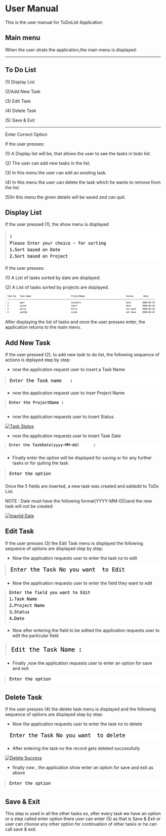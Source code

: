 # User Manual
This is the user manual for ToDoList Application

## Main menu
When the user strats the application,the main menu is displayed:

-----------------------------
 To Do List
-----------------------------
(1) Display List

(2)Add New Task

(3) Edit Task

(4) Delete Task

(5) Save & Exit


------------------------------
Enter Correct Option

If the user presses:

(1) A Display list will be, that allows the user to see the tasks in todo list.

(2) The user can add new tasks in the list.

(3) In this menu the user can edit an existing task.

(4) In this menu the user can delete the task which he wants to remove from the list.

(5)In this menu the given details will be saved and can quit.

## Display List 

If the user pressed (1), the show menu is displayed

[![Display List](./img/Display_List.png)](./Display_List.png)

If the user presses:

(1) A List of tasks sorted by date are displayed.

(2) A List of tasks sorted by projects are dsiplayed.

[![Sort Date](./img/Sort_Date.png)](./Sort_Date.png)

After displaying the list of tasks and once the user presses enter, the application returns to the main menu.


## Add New Task

If the user pressed (2), to add new task to do list, the following sequence of actions is diplayed step by step:

-  now the  application request user to insert a Task Name

[![Task Name](./img/Task_Name.png)](./Task_Name.png)

- now the application request user to inser Project Name

[![Project Name](./img/Project_Name.png)](./Project_Name.png)

-  now the application requests user to insert Status

[![Task Status](./img/Task_Status.png)](./Task_Status.png)

-  now the application requests user to insert Task Date

[![Task Date](./img/Task_Date.png)](./Task_Date.png)

- Finally enter the option will be displayed for saving or for any further tasks or for quiting the task

[![Save Exit](./img/Save_Exit.png)](./Save_Exit.png)

Once the 5 fields are inserted, a new task was created and addedd to ToDo List.

NOTE : Date must have the following format(YYYY-MM-DD)and the new task will not be created

[![Inavlid Date](./img/Inavlid_Date.png)](./Inavlid_Date.png)


## Edit Task 

If the user presses (3) the Edit Task menu is displayed the following sequence of options are displayed step by step:

- Now the application requests user to enter the task no to edit 

[![Edit Taskno](./img/Edit_Taskno.png)](./Edit_Taskno.png)

- Now the application requests user to enter the field they want to edit

[![Edit Field](./img/Edit_Field.png)](./Edit_Field.png)

- Now after entering the field to be edited the application requests user to edit the particular field

[![Edit TaskName](./img/Edit_TaskName.png)](./Edit_Task.png)

-  Finally ,now the application requests user to enter an option for save and exit

[![Save Exit](./img/Save_Exit.png)](./Save_Exit.png)


## Delete Task

If the user presses (4) the delete task menu is displayed and the following sequence of options are displayed step by step:

- Now the application requests user to enter the task no to delete

[![Delete TaskNo](./img/Delete_TaskNo.png)](./Delete_TaskNo.png)

- After entering the task no the record gets deleted successfully 

[![Delete Success](./img/Delete_Success.png)](./Delete_Success.png)

- finally now , the application show enter an option for save and exit as above 

[![Save Exit](./img/Save_Exit.png)](./Save_Exit.png)


## Save & Exit

This step is used in all the other tasks so, after every task we have an option or a step called enter option there user can enter (5) as that is Save & Exit or user can choose any other option for continuation of other tasks or he can call save & exit.







